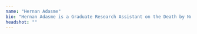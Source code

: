 ```yaml
---
name: "Hernan Adasme"
bio: "Hernan Adasme is a Graduate Research Assistant on the Death by Numbers project from 2022."
headshot: ""
---
```

